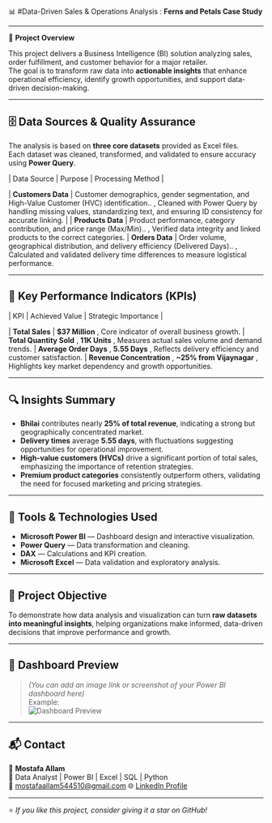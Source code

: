  📊 #Data-Driven Sales & Operations Analysis : **Ferns and Petals Case Study**
_____________________________________________________________________________________________________________________________________________________________

📌 **Project Overview**  

This project delivers a Business Intelligence (BI) solution analyzing sales, order fulfillment, and customer behavior for a major retailer.  
The goal is to transform raw data into **actionable insights** that enhance operational efficiency, identify growth opportunities, and support data-driven decision-making.

---

## 🗄️ Data Sources & Quality Assurance  

The analysis is based on **three core datasets** provided as Excel files.  
Each dataset was cleaned, transformed, and validated to ensure accuracy using **Power Query**.

| Data Source | Purpose | Processing Method |

| **Customers Data** | Customer demographics, gender segmentation, and High-Value Customer (HVC) identification.. , Cleaned with Power Query by handling missing values, standardizing text, and ensuring ID consistency for accurate linking. |
| **Products Data** | Product performance, category contribution, and price range (Max/Min).. , Verified data integrity and linked products to the correct categories. 
| **Orders Data** | Order volume, geographical distribution, and delivery efficiency (Delivered Days).. , Calculated and validated delivery time differences to measure logistical performance.

__________________________________________________________________________________________________________________________________________________________________

## 🎯 Key Performance Indicators (KPIs)

| KPI | Achieved Value | Strategic Importance |

| **Total Sales** | **$37 Million** , Core indicator of overall business growth.
| **Total Quantity Sold** , **11K Units** , Measures actual sales volume and demand trends.
| **Average Order Days** , **5.55 Days** , Reflects delivery efficiency and customer satisfaction.
| **Revenue Concentration** , **~25% from Vijaynagar** , Highlights key market dependency and growth opportunities. 

---

## 🔍 Insights Summary  

- **Bhilai** contributes nearly **25% of total revenue**, indicating a strong but geographically concentrated market.  
- **Delivery times** average **5.55 days**, with fluctuations suggesting opportunities for operational improvement.  
- **High-value customers (HVCs)** drive a significant portion of total sales, emphasizing the importance of retention strategies.  
- **Premium product categories** consistently outperform others, validating the need for focused marketing and pricing strategies.  

_______________________________________________________________________________________________________________________________________________________________

## 🧠 Tools & Technologies Used  

- **Microsoft Power BI** — Dashboard design and interactive visualization.  
- **Power Query** — Data transformation and cleaning.  
- **DAX** — Calculations and KPI creation.  
- **Microsoft Excel** — Data validation and exploratory analysis.  

______________________________________________________________________________________________________________________________________________________________________________________________

## 🏁 Project Objective  

To demonstrate how data analysis and visualization can turn **raw datasets into meaningful insights**, helping organizations make informed, data-driven decisions that improve performance and growth.  

_________________________________________________________________________________________________________________________________________________________________________________________________

## 📸 Dashboard Preview  

> *(You can add an image link or screenshot of your Power BI dashboard here)*  
> Example:  
> ![Dashboard Preview]([https://your-image-link-here.com](https://drive.google.com/drive/folders/1vkwVCgCA5vZE8177pGHAMgEPQ1JGsWEa?usp=drive_link))

_________________________________________________________________________________________________________________________________________________________________________________________________

## 📬 Contact  

👤 **Mostafa Allam**  
💼 Data Analyst | Power BI | Excel | SQL | Python  
📧 mostafaallam544510@gmail.com
🌐 [LinkedIn Profile](www.linkedin.com/in/mostafa-allam22)  

---

⭐ *If you like this project, consider giving it a star on GitHub!*  
